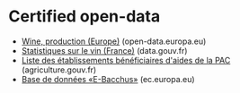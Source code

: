 # Certified open-data

- [Wine, production (Europe)](https://open-data.europa.eu/en/data/dataset/nEPIx81wvms6pi8wxfAwQ) (open-data.europa.eu)
- [Statistiques sur le vin (France)](https://www.data.gouv.fr/fr/search/?tag=vin) (data.gouv.fr)
- [Liste des établissements bénéficiaires d'aides de la PAC](http://agriculture.gouv.fr/les-beneficiaires-des-aides-de-la-PAC) (agriculture.gouv.fr)
- [Base de données «E-Bacchus»](http://ec.europa.eu/agriculture/markets/wine/e-bacchus/index.cfm?event=pwelcome&language=FR) (ec.europa.eu)
